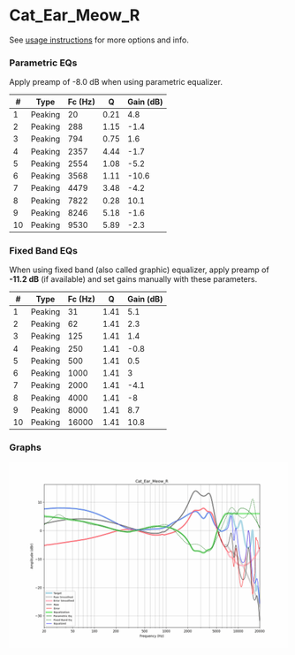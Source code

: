 # Cat_Ear_Meow_R
See [usage instructions](https://github.com/jaakkopasanen/AutoEq#usage) for more options and info.

### Parametric EQs
Apply preamp of -8.0 dB when using parametric equalizer.

|   # | Type    |   Fc (Hz) |    Q |   Gain (dB) |
|-----|---------|-----------|------|-------------|
|   1 | Peaking |        20 | 0.21 |         4.8 |
|   2 | Peaking |       288 | 1.15 |        -1.4 |
|   3 | Peaking |       794 | 0.75 |         1.6 |
|   4 | Peaking |      2357 | 4.44 |        -1.7 |
|   5 | Peaking |      2554 | 1.08 |        -5.2 |
|   6 | Peaking |      3568 | 1.11 |       -10.6 |
|   7 | Peaking |      4479 | 3.48 |        -4.2 |
|   8 | Peaking |      7822 | 0.28 |        10.1 |
|   9 | Peaking |      8246 | 5.18 |        -1.6 |
|  10 | Peaking |      9530 | 5.89 |        -2.3 |

### Fixed Band EQs
When using fixed band (also called graphic) equalizer, apply preamp of **-11.2 dB** (if available) and set gains manually with these parameters.

|   # | Type    |   Fc (Hz) |    Q |   Gain (dB) |
|-----|---------|-----------|------|-------------|
|   1 | Peaking |        31 | 1.41 |         5.1 |
|   2 | Peaking |        62 | 1.41 |         2.3 |
|   3 | Peaking |       125 | 1.41 |         1.4 |
|   4 | Peaking |       250 | 1.41 |        -0.8 |
|   5 | Peaking |       500 | 1.41 |         0.5 |
|   6 | Peaking |      1000 | 1.41 |         3   |
|   7 | Peaking |      2000 | 1.41 |        -4.1 |
|   8 | Peaking |      4000 | 1.41 |        -8   |
|   9 | Peaking |      8000 | 1.41 |         8.7 |
|  10 | Peaking |     16000 | 1.41 |        10.8 |

### Graphs
![](./Cat_Ear_Meow_R.png)
